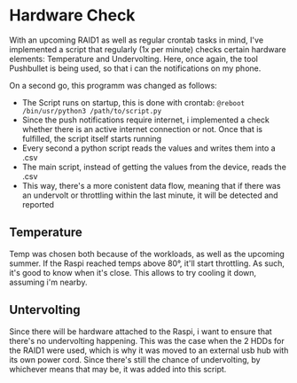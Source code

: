 # Hardware Check
With an upcoming RAID1 as well as regular crontab tasks in mind, I've implemented a script that regularly (1x per minute) checks certain hardware elements: Temperature and Undervolting.
Here, once again, the tool Pushbullet is being used, so that i can the notifications on my phone.

On a second go, this programm was changed as follows:
- The Script runs on startup, this is done with crontab: ```@reboot /bin/usr/python3 /path/to/script.py```
- Since the push notifications require internet, i implemented a check whether there is an active internet connection or not. Once that is fulfilled, the script itself starts running
- Every second a python script reads the values and writes them into a .csv
- The main script, instead of getting the values from the device, reads the .csv
- This way, there's a more conistent data flow, meaning that if there was an undervolt or throttling within the last minute, it will be detected and reported

## Temperature
Temp was chosen both because of the workloads, as well as the upcoming summer. If the Raspi reached temps above 80°, it'll start throttling. As such, it's good to know when it's close. This allows to try cooling it down, assuming i'm nearby.

## Untervolting
Since there will be hardware attached to the Raspi, i want to ensure that there's no undervolting happening. This was the case when the 2 HDDs for the RAID1 were used, which is why it was moved to an external usb hub with its own power cord.
Since there's still the chance of undervolting, by whichever means that may be, it was added into this script.
